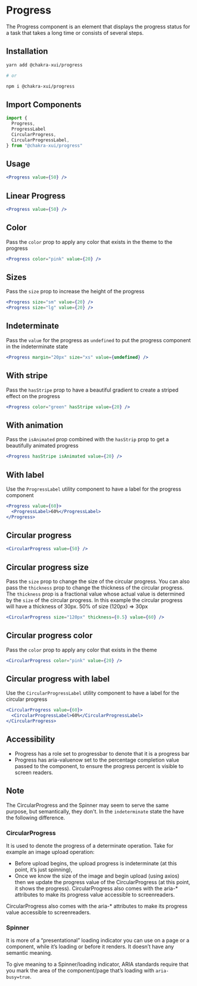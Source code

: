 # Progress

The Progress component is an element that displays the progress status for a
task that takes a long time or consists of several steps.

## Installation

```sh
yarn add @chakra-xui/progress

# or

npm i @chakra-xui/progress
```

## Import Components

```jsx
import {
  Progress,
  ProgressLabel
  CircularProgress,
  CircularProgressLabel,
} from "@chakra-xui/progress"
```

## Usage

```jsx
<Progress value={50} />
```

## Linear Progress

```jsx
<Progress value={50} />
```

## Color

Pass the `color` prop to apply any color that exists in the theme to the
progress

```jsx
<Progress color="pink" value={20} />
```

## Sizes

Pass the `size` prop to increase the height of the progress

```jsx
<Progress size="sm" value={20} />
<Progress size="lg" value={20} />
```

## Indeterminate

Pass the `value` for the progress as `undefined` to put the progress component
in the indeterminate state

```jsx
<Progress margin="20px" size="xs" value={undefined} />
```

## With stripe

Pass the `hasStripe` prop to have a beautiful gradient to create a striped
effect on the progress

```jsx
<Progress color="green" hasStripe value={20} />
```

## With animation

Pass the `isAnimated` prop combined with the `hasStrip` prop to get a
beautifully animated progress

```jsx
<Progress hasStripe isAnimated value={20} />
```

## With label

Use the `ProgressLabel` utility component to have a label for the progress
component

```jsx
<Progress value={60}>
  <ProgressLabel>60%</ProgressLabel>
</Progress>
```

## Circular progress

```jsx
<CircularProgress value={50} />
```

## Circular progress size

Pass the `size` prop to change the size of the circular progress. You can also
pass the `thickness` prop to change the thickness of the circular progress. The
`thickness` prop is a fractional value whose actual value is determined by the
`size` of the circular progress. In this example the circular progress will have
a thickness of 30px. 50% of size (120px) => 30px

```jsx
<CircularProgress size="120px" thickness={0.5} value={60} />
```

## Circular progress color

Pass the `color` prop to apply any color that exists in the theme

```jsx
<CircularProgress color="pink" value={20} />
```

## Circular progress with label

Use the `CircularProgressLabel` utility component to have a label for the
circular progress

```jsx
<CircularProgress value={60}>
  <CircularProgressLabel>60%</CircularProgressLabel>
</CircularProgress>
```

## Accessibility

- Progress has a role set to progressbar to denote that it is a progress bar
- Progress has aria-valuenow set to the percentage completion value passed to
  the component, to ensure the progress percent is visible to screen readers.

## Note

The CircularProgress and the Spinner may seem to serve the same purpose, but
semantically, they don't. In the `indeterminate` state the have the following
difference.

### CircularProgress

It is used to denote the progress of a determinate operation. Take for example
an image upload operation:

- Before upload begins, the upload progress is indeterminate (at this point,
  it’s just spinning),
- Once we know the size of the image and begin upload (using axios) then we
  update the progress value of the CircularProgress (at this point, it shows the
  progress). CircularProgress also comes with the aria-\* attributes to make its
  progress value accessible to screenreaders.

CircularProgress also comes with the aria-\* attributes to make its progress
value accessible to screenreaders.

### Spinner

It is more of a “presentational” loading indicator you can use on a page or a
component, while it’s loading or before it renders. It doesn’t have any semantic
meaning.

To give meaning to a Spinner/loading indicator, ARIA standards require that you
mark the area of the component/page that’s loading with `aria-busy=true`.

